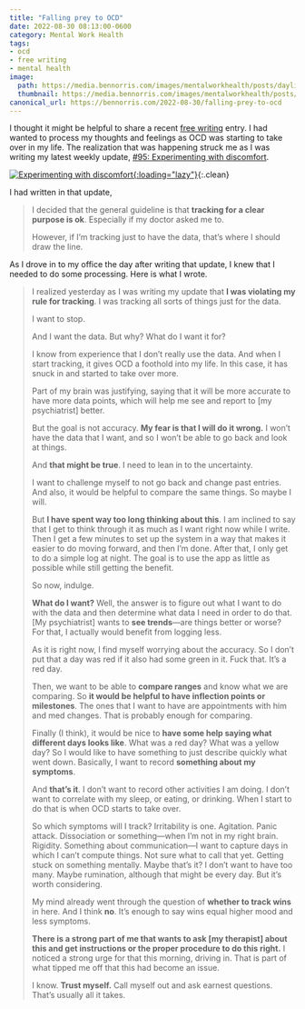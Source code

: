 ```yaml
---
title: "Falling prey to OCD"
date: 2022-08-30 08:13:00-0600
category: Mental Work Health
tags:
- ocd
- free writing
- mental health
image: 
  path: https://media.bennorris.com/images/mentalworkhealth/posts/daylio-morning-pages.jpeg
  thumbnail: https://media.bennorris.com/images/mentalworkhealth/posts/daylio-morning-pages.jpeg
canonical_url: https://bennorris.com/2022-08-30/falling-prey-to-ocd
---
```



I thought it might be helpful to share a recent [free writing](https://bennorris.com/tags/free-writing) entry. I had wanted to process my thoughts and feelings as OCD was starting to take over in my life. The realization that was happening struck me as I was writing my latest weekly update, [#95: Experimenting with discomfort](https://bennorris.com/2022/08/26/experimenting-with-discomfort).

[![Experimenting with discomfort](https://media.bennorris.com/images/mentalworkhealth/posts/experimenting-with-discomfort.jpg){:loading="lazy"}](https://bennorris.com/2022/08/26/experimenting-with-discomfort){:.clean}

I had written in that update,

> I decided that the general guideline is that **tracking for a clear purpose is ok**. Especially if my doctor asked me to.
> 
> However, if I’m tracking just to have the data, that’s where I should draw the line.

As I drove in to my office the day after writing that update, I knew that I needed to do some processing. Here is what I wrote.

> I realized yesterday as I was writing my update that **I was violating my rule for tracking**. I was tracking all sorts of things just for the data.
> 
> I want to stop.
> 
> And I want the data. But why? What do I want it for?
> 
> I know from experience that I don’t really use the data. And when I start tracking, it gives OCD a foothold into my life. In this case, it has snuck in and started to take over more.
> 
> Part of my brain was justifying, saying that it will be more accurate to have more data points, which will help me see and report to [my psychiatrist] better.
> 
> But the goal is not accuracy. **My fear is that I will do it wrong.** I won’t have the data that I want, and so I won’t be able to go back and look at things.
> 
> And **that might be true**. I need to lean in to the uncertainty.
> 
> I want to challenge myself to not go back and change past entries. And also, it would be helpful to compare the same things. So maybe I will.
> 
> But **I have spent way too long thinking about this**. I am inclined to say that I get to think through it as much as I want right now while I write. Then I get a few minutes to set up the system in a way that makes it easier to do moving forward, and then I’m done. After that, I only get to do a simple log at night. The goal is to use the app as little as possible while still getting the benefit.
> 
> So now, indulge.
> 
> **What do I want?** Well, the answer is to figure out what I want to do with the data and then determine what data I need in order to do that. [My psychiatrist] wants to **see trends**—are things better or worse? For that, I actually would benefit from logging less.
> 
> As it is right now, I find myself worrying about the accuracy. So I don’t put that a day was red if it also had some green in it. Fuck that. It’s a red day.
> 
> Then, we want to be able to **compare ranges** and know what we are comparing. So **it would be helpful to have inflection points or milestones**. The ones that I want to have are appointments with him and med changes. That is probably enough for comparing.
> 
> Finally (I think), it would be nice to **have some help saying what different days looks like**. What was a red day? What was a yellow day? So I would like to have something to just describe quickly what went down. Basically, I want to record **something about my symptoms**.
> 
> And **that’s it**. I don’t want to record other activities I am doing. I don’t want to correlate with my sleep, or eating, or drinking. When I start to do that is when OCD starts to take over.
> 
> So which symptoms will I track? Irritability is one. Agitation. Panic attack. Dissociation or something—when I’m not in my right brain. Rigidity. Something about communication—I want to capture days in which I can’t compute things. Not sure what to call that yet. Getting stuck on something mentally. Maybe that’s it? I don’t want to have too many. Maybe rumination, although that might be every day. But it’s worth considering.
> 
> My mind already went through the question of **whether to track wins** in here. And I think **no**. It’s enough to say wins equal higher mood and less symptoms.
> 
> **There is a strong part of me that wants to ask [my therapist] about this and get instructions or the proper procedure to do this right.** I noticed a strong urge for that this morning, driving in. That is part of what tipped me off that this had become an issue.
> 
> I know. **Trust myself.** Call myself out and ask earnest questions. That’s usually all it takes.



